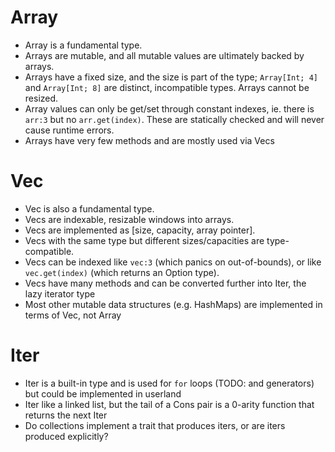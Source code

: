 # Array

- Array is a fundamental type.
- Arrays are mutable, and all mutable values are ultimately backed by arrays.
- Arrays have a fixed size, and the size is part of the type; `Array[Int; 4]` and `Array[Int; 8]` are distinct, incompatible types. Arrays cannot be resized.
- Array values can only be get/set through constant indexes, ie. there is `arr:3` but no `arr.get(index)`. These are statically checked and will never cause runtime errors.
- Arrays have very few methods and are mostly used via Vecs

# Vec

- Vec is also a fundamental type.
- Vecs are indexable, resizable windows into arrays.
- Vecs are implemented as [size, capacity, array pointer].
- Vecs with the same type but different sizes/capacities are type-compatible.
- Vecs can be indexed like `vec:3` (which panics on out-of-bounds), or like `vec.get(index)` (which returns an Option type).
- Vecs have many methods and can be converted further into Iter, the lazy iterator type
- Most other mutable data structures (e.g. HashMaps) are implemented in terms of Vec, not Array

# Iter

- Iter is a built-in type and is used for `for` loops (TODO: and generators) but could be implemented in userland
- Iter like a linked list, but the tail of a Cons pair is a 0-arity function that returns the next Iter
- Do collections implement a trait that produces iters, or are iters produced explicitly?
